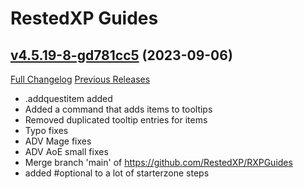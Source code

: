 # RestedXP Guides

## [v4.5.19-8-gd781cc5](https://github.com/RestedXP/RXPGuides/tree/d781cc5e0f49acd9af6acc006b3bd2db15c5d436) (2023-09-06)
[Full Changelog](https://github.com/RestedXP/RXPGuides/compare/v4.5.19...d781cc5e0f49acd9af6acc006b3bd2db15c5d436) [Previous Releases](https://github.com/RestedXP/RXPGuides/releases)

- .addquestitem added  
- Added a command that adds items to tooltips  
- Removed duplicated tooltip entries for items  
- Typo fixes  
- ADV Mage fixes  
- ADV AoE small fixes  
- Merge branch 'main' of https://github.com/RestedXP/RXPGuides  
- added #optional to a lot of starterzone steps  
